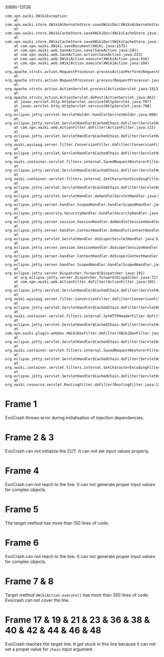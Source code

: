 XWIKI-13138

```
com.xpn.xwiki.XWikiException:
	at com.xpn.xwiki.store.XWikiHibernateStore.saveXWikiDoc(XWikiHibernateStore.java:659)
	at com.xpn.xwiki.store.XWikiCacheStore.saveXWikiDoc(XWikiCacheStore.java:167)
	at com.xpn.xwiki.store.XWikiCacheStore.saveXWikiDoc(XWikiCacheStore.java:160)
	at com.xpn.xwiki.XWiki.saveDocument(XWiki.java:1575)
	at com.xpn.xwiki.web.SaveAction.save(SaveAction.java:181)
	at com.xpn.xwiki.web.SaveAction.action(SaveAction.java:223)
	at com.xpn.xwiki.web.XWikiAction.execute(XWikiAction.java:416)
	at com.xpn.xwiki.web.XWikiAction.execute(XWikiAction.java:184)
	at org.apache.struts.action.RequestProcessor.processActionPerform(RequestProcessor.java:425)
	at org.apache.struts.action.RequestProcessor.process(RequestProcessor.java:228)
	at org.apache.struts.action.ActionServlet.process(ActionServlet.java:1913)
	at org.apache.struts.action.ActionServlet.doPost(ActionServlet.java:462)
	at javax.servlet.http.HttpServlet.service(HttpServlet.java:707)
	at javax.servlet.http.HttpServlet.service(HttpServlet.java:790)
	at org.eclipse.jetty.servlet.ServletHolder.handle(ServletHolder.java:808)
	at org.eclipse.jetty.servlet.ServletHandler$CachedChain.doFilter(ServletHandler.java:1669)
	at com.xpn.xwiki.web.ActionFilter.doFilter(ActionFilter.java:115)
	at org.eclipse.jetty.servlet.ServletHandler$CachedChain.doFilter(ServletHandler.java:1652)
	at org.xwiki.wysiwyg.server.filter.ConversionFilter.doFilter(ConversionFilter.java:127)
	at org.eclipse.jetty.servlet.ServletHandler$CachedChain.doFilter(ServletHandler.java:1652)
	at org.xwiki.container.servlet.filters.internal.SavedRequestRestorerFilter.doFilter(SavedRequestRestorerFilter.java:208)
	at org.eclipse.jetty.servlet.ServletHandler$CachedChain.doFilter(ServletHandler.java:1652)
	at org.xwiki.container.servlet.filters.internal.SetCharacterEncodingFilter.doFilter(SetCharacterEncodingFilter.java:111)
	at org.eclipse.jetty.servlet.ServletHandler$CachedChain.doFilter(ServletHandler.java:1652)
	at org.eclipse.jetty.servlet.ServletHandler.doHandle(ServletHandler.java:585)
	at org.eclipse.jetty.server.handler.ScopedHandler.handle(ScopedHandler.java:143)
	at org.eclipse.jetty.security.SecurityHandler.handle(SecurityHandler.java:595)
	at org.eclipse.jetty.server.session.SessionHandler.doHandle(SessionHandler.java:223)
	at org.eclipse.jetty.server.handler.ContextHandler.doHandle(ContextHandler.java:1127)
	at org.eclipse.jetty.servlet.ServletHandler.doScope(ServletHandler.java:515)
	at org.eclipse.jetty.server.session.SessionHandler.doScope(SessionHandler.java:185)
	at org.eclipse.jetty.server.handler.ContextHandler.doScope(ContextHandler.java:1061)
	at org.eclipse.jetty.server.handler.ScopedHandler.handle(ScopedHandler.java:141)
	at org.eclipse.jetty.server.Dispatcher.forward(Dispatcher.java:191)
	at org.eclipse.jetty.server.Dispatcher.forward(Dispatcher.java:72)
	at com.xpn.xwiki.web.ActionFilter.doFilter(ActionFilter.java:105)
	at org.eclipse.jetty.servlet.ServletHandler$CachedChain.doFilter(ServletHandler.java:1652)
	at org.xwiki.wysiwyg.server.filter.ConversionFilter.doFilter(ConversionFilter.java:127)
	at org.eclipse.jetty.servlet.ServletHandler$CachedChain.doFilter(ServletHandler.java:1652)
	at org.xwiki.container.servlet.filters.internal.SetHTTPHeaderFilter.doFilter(SetHTTPHeaderFilter.java:63)
	at org.eclipse.jetty.servlet.ServletHandler$CachedChain.doFilter(ServletHandler.java:1652)
	at com.xpn.xwiki.plugin.webdav.XWikiDavFilter.doFilter(XWikiDavFilter.java:66)
	at org.eclipse.jetty.servlet.ServletHandler$CachedChain.doFilter(ServletHandler.java:1652)
	at org.xwiki.container.servlet.filters.internal.SavedRequestRestorerFilter.doFilter(SavedRequestRestorerFilter.java:208)
	at org.eclipse.jetty.servlet.ServletHandler$CachedChain.doFilter(ServletHandler.java:1652)
	at org.xwiki.container.servlet.filters.internal.SetCharacterEncodingFilter.doFilter(SetCharacterEncodingFilter.java:111)
	at org.eclipse.jetty.servlet.ServletHandler$CachedChain.doFilter(ServletHandler.java:1652)
	at org.xwiki.resource.servlet.RoutingFilter.doFilter(RoutingFilter.java:137)
```

# Frame 1
EvoCrash throws error during initialisation of injection dependencies.

# Frame 2 & 3
EvoCrash can not initialize the CUT. It can not set input values properly.

# Frame 4
EvoCrash can not reach to the line. It can not generate proper input values for complex objects.

# Frame 5
The target method has more than 150 lines of code.

# Frame 6
EvoCrash can not reach to the line. It can not generate proper input values for complex objects.

# Frame 7 & 8
Target method `XWikiAction.execute()`  has more than 350 lines of code. Evocrash can not cover the line.

# Frame 17 & 19 & 21 & 23 & 36 & 38 & 40 & 42 & 44 & 46 & 48
EvoCrash reaches the target line. It got stuck in this line because it can not set a proper value for `chain` input argument.
